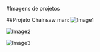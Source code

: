 
#Imagens de projetos

##Projeto Chainsaw man:
![Image1](/img/Image1-Chainsaw_Man.png "Imagem 1")

![Image2](/img/Image2-Chainsaw_Man.png "Imagem 2")

![Image3](/img/Image3-Chainsaw_Man.png "Imagem 3")
